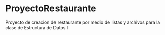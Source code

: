 # ProyectoRestaurante
Proyecto de creacion de restaurante por medio de listas y archivos para la clase de Estructura de Datos I
